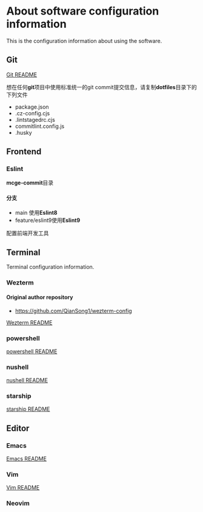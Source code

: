 # About software configuration information

This is the configuration information about using the software.

## Git

[Git README](mcge-gitconfig/README.md)

想在任何**git**项目中使用标准统一的git commit提交信息，请复制**dotfiles**目录下的下列文件

- package.json
- .cz-config.cjs
- .lintstagedrc.cjs
- commitlint.config.js
- .husky

## Frontend

### Eslint

**mcge-commit**目录

#### 分支

- main 使用**Eslint8**
- feature/eslint9使用**Eslint9**

配置前端开发工具

## Terminal

Terminal configuration information.

### Wezterm

#### Original author repository

- <https://github.com/QianSong1/wezterm-config>

[Wezterm README](mcge-wezterm/README.md)

### powershell

[powershell README](mcge-powershell/README.md)

### nushell

[nushell README](mcge-nushell/README.md)

### starship

[starship README](mcge-starship/README.md)

## Editor

### Emacs

[Emacs README](mcge-emacs/README.org)

### Vim

[Vim README](mcge-vimrc/README.org)

### Neovim
